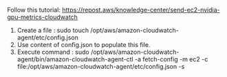 Follow this tutorial: https://repost.aws/knowledge-center/send-ec2-nvidia-gpu-metrics-cloudwatch

1) Create a file : sudo touch /opt/aws/amazon-cloudwatch-agent/etc/config.json
2) Use content of config.json to populate this file.
3) Execute command : sudo /opt/aws/amazon-cloudwatch-agent/bin/amazon-cloudwatch-agent-ctl -a fetch-config -m ec2 -c file:/opt/aws/amazon-cloudwatch-agent/etc/config.json -s